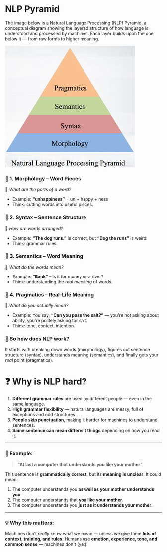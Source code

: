 # NLP Pyramid

The image below is a Natural Language Processing (NLP) Pyramid, a conceptual diagram showing the layered structure of how language is understood and processed by machines. Each layer builds upon the one below it — from raw forms to higher meaning.

![alt text](imgs/image.png)


### 🧱 1. **Morphology** – Word Pieces

💬 *What are the parts of a word?*

* Example: **“unhappiness”** = un + happy + ness
* Think: cutting words into useful pieces.


### 🧱 2. **Syntax** – Sentence Structure

💬 *How are words arranged?*

* Example: **“The dog runs.”** is correct, but **“Dog the runs”** is weird.
* Think: grammar rules.


### 🧱 3. **Semantics** – Word Meaning

💬 *What do the words mean?*

* Example: **“Bank”** – is it for money or a river?
* Think: understanding the *real meaning* of words.

### 🧱 4. **Pragmatics** – Real-Life Meaning

💬 *What do you actually mean?*

* Example: You say, **“Can you pass the salt?”** — you're not asking about ability, you're politely asking for salt.
* Think: tone, context, intention.

### 🚀 So how does NLP work?

It starts with breaking down words (morphology),
figures out sentence structure (syntax),
understands meaning (semantics),
and finally gets your *real* point (pragmatics).


# ❓ Why is NLP hard?

1. **Different grammar rules** are used by different people — even in the same language.
2. **High grammar flexibility** — natural languages are messy, full of exceptions and odd structures.
3. **People skip punctuation**, making it harder for machines to understand sentences.
4. **Same sentence can mean different things** depending on how you read it.

---

### 🧠 Example:

> **"At last a computer that understands you like your mother"**

This sentence is **grammatically correct**, but its **meaning is unclear**. It could mean:

1. The computer understands you **as well as your mother understands you**.
2. The computer understands that **you like your mother**.
3. The computer understands you **just as it understands your mother**.

---

### 💡 Why this matters:

Machines don’t *really* know what we mean — unless we give them **lots of context, training, and rules**.
Humans use **emotion, experience, tone, and common sense** — machines don't (yet).



